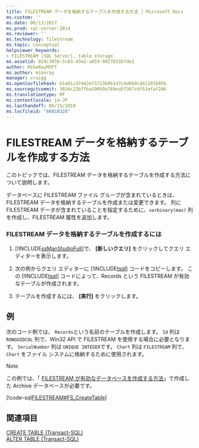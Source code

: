 ```yaml
---
title: FILESTREAM データを格納するテーブルを作成する方法 | Microsoft Docs
ms.custom: ''
ms.date: 06/13/2017
ms.prod: sql-server-2014
ms.reviewer: ''
ms.technology: filestream
ms.topic: conceptual
helpviewer_keywords:
- FILESTREAM [SQL Server], table storage
ms.assetid: 029c3059-5c83-43e2-a859-9027031b7de1
author: MikeRayMSFT
ms.author: mikeray
manager: craigg
ms.openlocfilehash: b1a81cd7442e73723b9b1d7c4d0b0cd41101b95b
ms.sourcegitcommit: 3026c22b7fba19059a769ea5f367c4f51efaf286
ms.translationtype: MT
ms.contentlocale: ja-JP
ms.lasthandoff: 06/15/2019
ms.locfileid: "66010328"
---
```

# <a name="create-a-table-for-storing-filestream-data"></a>FILESTREAM データを格納するテーブルを作成する方法
  このトピックでは、FILESTREAM データを格納するテーブルを作成する方法について説明します。  
  
 データベースに FILESTREAM ファイル グループが含まれているときは、FILESTREAM データを格納するテーブルを作成または変更できます。 列に FILESTREAM データが含まれていることを指定するために、`varbinary(max)` 列を作成し、FILESTREAM 属性を追加します。  
  
### <a name="to-create-a-table-to-store-filestream-data"></a>FILESTREAM データを格納するテーブルを作成するには  
  
1.  [!INCLUDE[ssManStudioFull](../../includes/ssmanstudiofull-md.md)]で、 **[新しいクエリ]** をクリックしてクエリ エディターを表示します。  
  
2.  次の例からクエリ エディターに [!INCLUDE[tsql](../../includes/tsql-md.md)] コードをコピーします。 この [!INCLUDE[tsql](../../includes/tsql-md.md)] コードによって、Records という FILESTREAM が有効なテーブルが作成されます。  
  
3.  テーブルを作成するには、 **[実行]** をクリックします。  
  
## <a name="example"></a>例  
 次のコード例では、 `Records`という名前のテーブルを作成します。 `Id` 列は `ROWGUIDCOL` 列で、Win32 API で FILESTREAM を使用する場合に必要となります。 `SerialNumber` 列は `UNIQUE INTEGER`です。 `Chart` 列は `FILESTREAM` 列で、 `Chart` をファイル システムに格納するために使用されます。  
  
> [!NOTE]  
>  この例では、「 [FILESTREAM が有効なデータベースを作成する方法](create-a-filestream-enabled-database.md)」で作成した Archive データベースが必要です。  
  
 [!code-sql[FILESTREAM#FS_CreateTable](../../snippets/tsql/SQL15/tsql/filestream/transact-sql/filestream.sql#fs_createtable)]  
  
## <a name="see-also"></a>関連項目  
 [CREATE TABLE &#40;Transact-SQL&#41;](/sql/t-sql/statements/create-table-transact-sql)   
 [ALTER TABLE &#40;Transact-SQL&#41;](/sql/t-sql/statements/alter-table-transact-sql)  
  
  
